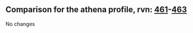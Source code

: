 ## Comparison for the athena profile, rvn: [461](https://github.com/PRO100KatYT/FortniteProfileRevisions/tree/main/profiles/athena/461%20athena.json)-[463](https://github.com/PRO100KatYT/FortniteProfileRevisions/tree/main/profiles/athena/463%20athena.json)

No changes
